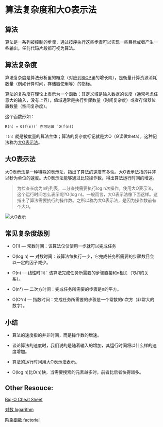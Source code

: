 # 算法复杂度和大O表示法

## 算法

算法是一系列被控制的步骤，通过按序执行这些步骤可以实现一些目标或者产生一些输出，任何代码片段都可视为算法。

## 算法复杂度

算法复杂度是算法分析里的概念（对应到[SICP](https://book.douban.com/subject/1148282/)里的增长阶），是衡量计算资源消耗数量（例如计算时间，存储器使用等）的指标。

算法的复杂度在理论上表示为一个函数：其定义域是输入数据的长度（通常考虑任意大的输入，没有上界），值域通常是执行步骤数量（时间复杂度）或者存储器位置数量（空间复杂度）。

这个函数形如：

```
R(n) = Θ(f(n))` 亦可记做 `O(f(n))
```

`f(n)` 就是被度量的算法主体；算法的复杂度标记就是大O（Θ读做theta），这种记法称为[大O表示法](https://en.wikipedia.org/wiki/Big_O_notation)。

## 大O表示法

大O表示法是一种特殊的表示法，指出了算法的速度有多快。大O表示法指的并非以秒为单位的速度。大O表示法能够通过比较操作数，得出算法运行时间的增速。

> 为检查长度为n的列表，二分查找需要执行log n次操作。使用大O表示法， 这个运行时间怎么表示呢?O(log n)。一般而言，大O表示法像下面这样。这指出了算法需要执行的操作数。之所以称为大O表示法，是因为操作数前有个大O。
 
![大O表示](http://img.pfan123.com/WeChat4ff74bcc892964bba2fb59a9cc17ed3a.png)

## 常见复杂度级别

- O(1) — 常数时间：该算法仅仅使用一步就可以完成任务

- O(log n) — 对数时间：该算法每执行一步，它完成任务所需要的步骤数目会以一定的因子减少。

- O(n) — 线性时间：该算法完成任务所需要的步骤直接和n相关（1对1的关系）。

- O(n²) — 二次方时间：完成任务所需要的步骤是n的平方。

- O(C^n) — 指数时间：完成任务所需要的步骤是一个常数的n次方（非常大的数字）。

## 小结

- 算法的速度指的并非时间，而是操作数的增速。

- 谈论算法的速度时，我们说的是随着输入的增加，其运行时间将以什么样的速度增加。 

- 算法的运行时间用大O表示法表示。

- O(log n)比O(n)快，当需要搜索的元素越多时，前者比后者快得越多。

## Other Resouce:

[Big-O Cheat Sheet](http://bigocheatsheet.com/)

[对数 logarithm](https://baike.baidu.com/item/%E5%AF%B9%E6%95%B0)

[阶乘函数 factorial](https://baike.baidu.com/item/%E9%98%B6%E4%B9%98%E5%87%BD%E6%95%B0)

